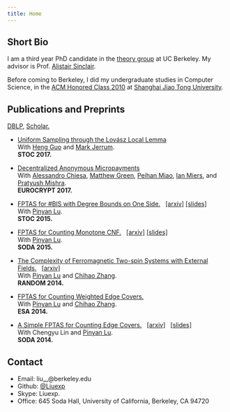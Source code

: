 ```yaml
---
title: Home
---
```


Short Bio
-----------------------------
I am a third year PhD candidate in the [theory group](http://theory.cs.berkeley.edu/) at UC Berkeley. My advisor is Prof. [Alistair Sinclair](http://www.cs.berkeley.edu/~sinclair/).

Before coming to Berkeley, I did my undergraduate studies in Computer Science, in the [ACM Honored Class 2010](http://acm.sjtu.edu.cn/) at [Shanghai Jiao Tong University](http://www.sjtu.edu.cn/).


<div id="pub">

Publications and Preprints
-----------------------------
[DBLP](http://dblp.uni-trier.de/pers/hd/l/Liu_0001:Jingcheng), 
[Scholar.](https://scholar.google.com/citations?user=x05pAVUAAAAJ&hl=en)

* [Uniform Sampling through the Lovász Local Lemma](https://arxiv.org/abs/1611.01647) <br/>
 With [Heng Guo](http://pages.cs.wisc.edu/~hguo/) and [Mark Jerrum](http://www.maths.qmul.ac.uk/~mj/). <br/>
 **STOC 2017.**

* [Decentralized Anonymous Micropayments](http://eprint.iacr.org/2016/1033.pdf) <br/>
 With [Alessandro Chiesa](https://people.eecs.berkeley.edu/~alexch/), [Matthew Green](https://isi.jhu.edu/~mgreen/), [Peihan Miao](https://people.eecs.berkeley.edu/~peihan/), [Ian Miers](http://cs.jhu.edu/~imiers/), and [Pratyush Mishra](http://people.eecs.berkeley.edu/~pratyushmishra/). <br/>
 **EUROCRYPT 2017.**

* [FPTAS for #BIS with Degree Bounds on One Side.](http://dx.doi.org/10.1145/2746539.2746598) &nbsp;
<span class='alignright'>[[arxiv]](http://arxiv.org/abs/1412.0073)  [[slides]](http://www.cs.berkeley.edu/~liuexp/stoc15.pdf)</span><br/>
 With [Pinyan Lu](http://itcs.shufe.edu.cn/pinyan/). <br/>
 **STOC 2015.**

* [FPTAS for Counting Monotone CNF.](http://dx.doi.org/10.1137/1.9781611973730.101) &nbsp;
<span class='alignright'> [[arxiv]](http://arxiv.org/abs/1311.3728) [[slides]](http://www.cs.berkeley.edu/~liuexp/soda15.pdf) </span><br/>
 With [Pinyan Lu](http://itcs.shufe.edu.cn/pinyan/). <br/>
 **SODA 2015.**

* [The Complexity of Ferromagnetic Two-spin Systems with External Fields.](http://dx.doi.org/10.4230/LIPIcs.APPROX-RANDOM.2014.843) &nbsp;
<span class='alignright'> [[arxiv]](http://arxiv.org/abs/1402.4346) </span><br/>
 With [Pinyan Lu](http://itcs.shufe.edu.cn/pinyan/) and [Chihao Zhang](http://basics.sjtu.edu.cn/~chzhang/). <br/>
 **RANDOM 2014.**

* [FPTAS for Counting Weighted Edge Covers.](http://dx.doi.org/10.1007/978-3-662-44777-2_54) <br/>
 With [Pinyan Lu](http://itcs.shufe.edu.cn/pinyan/) and [Chihao Zhang](http://basics.sjtu.edu.cn/~chzhang/). <br/>
 **ESA 2014.**

* [A Simple FPTAS for Counting Edge Covers.](http://dx.doi.org/10.1137/1.9781611973402.25) &nbsp; 
<span class='alignright'>[[arxiv]](http://arxiv.org/abs/1309.6115) &nbsp; [[slides]](https://github.com/liuexp/counting-edge-cover/blob/proceeding/talk/soda14.pdf?raw=true)</span><br/>
 With Chengyu Lin and [Pinyan Lu](http://itcs.shufe.edu.cn/pinyan/). <br/>
 **SODA 2014.**

</div>

Contact
-----------------------------
* Email: liu<a href="http://www.google.com/recaptcha/mailhide/d?k=017yXr3BhAhX8-QPczD__9yw==&amp;c=lgGp06lUfySFfTW_T5sf-Zl7iOm_SlMlDFe4ziuHvzk=" onclick="window.open('http://www.google.com/recaptcha/mailhide/d?k\075017yXr3BhAhX8-QPczD__9yw\75\75\46c\75lgGp06lUfySFfTW_T5sf-Zl7iOm_SlMlDFe4ziuHvzk\075', '', 'toolbar=0,scrollbars=0,location=0,statusbar=0,menubar=0,resizable=0,width=500,height=300'); return false;" title="Reveal this e-mail address">...</a>@berkeley.edu 
* Github: [\@Liuexp](http://github.com/liuexp)
* Skype: Liuexp.
* Office: 645 Soda Hall, University of California, Berkeley, CA 94720
